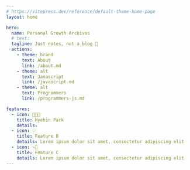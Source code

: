 ```yaml
---
# https://vitepress.dev/reference/default-theme-home-page
layout: home

hero:
  name: Personal Growth Archives
  # text:
  tagline: Just notes, not a blog 🐣
  actions:
    - theme: brand
      text: About
      link: /about.md
    - theme: alt
      text: Javascript
      link: /javascript.md
    - theme: alt
      text: Programmers
      link: /programmers-js.md

features:
  - icon: 👩🏻‍💻
    title: Hyebin Park
    details: 
  - icon: 💡
    title: Feature B
    details: Lorem ipsum dolor sit amet, consectetur adipiscing elit
  - icon: ✍🏼
    title: Feature C
    details: Lorem ipsum dolor sit amet, consectetur adipiscing elit
---
```

